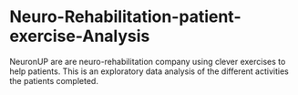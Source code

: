 # Neuro-Rehabilitation-patient-exercise-Analysis
NeuronUP are are neuro-rehabilitation company using clever exercises to help patients. This is an exploratory data analysis of the different activities the patients completed.
